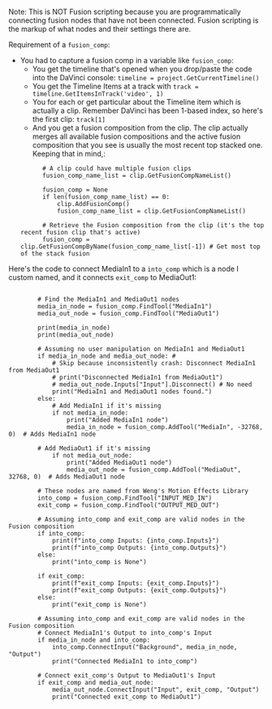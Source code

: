 
Note: This is NOT Fusion scripting because you are programmatically connecting fusion nodes that have not been connected. Fusion scripting is the markup of what nodes and their settings there are.

Requirement of a `fusion_comp`:
- You had to capture a fusion comp in a variable like `fusion_comp`:
	- You get the timeline that's opened when you drop/paste the code into the DaVinci console: `timeline = project.GetCurrentTimeline()`
	- You get the Timeline Items at a track with `track = timeline.GetItemsInTrack('video', 1)`
	- You for each or get particular about the Timeline item which is actually a clip. Remember DaVinci has been 1-based index, so here's the first clip:
	  `track[1]`
	- And you get a fusion composition from the clip. The clip actually merges all available fusion compositions and the active fusion composition that you see is usually the most recent top stacked one. Keeping that in mind,:
  ```
        # A clip could have multiple fusion clips
        fusion_comp_name_list = clip.GetFusionCompNameList()

        fusion_comp = None
        if len(fusion_comp_name_list) == 0:
            clip.AddFusionComp()  
            fusion_comp_name_list = clip.GetFusionCompNameList()
        
        # Retrieve the Fusion composition from the clip (it's the top recent fusion clip that's active)
        fusion_comp = clip.GetFusionCompByName(fusion_comp_name_list[-1]) # Get most top of the stack fusion
	```

Here's the code to connect MediaIn1 to a `into_comp` which is a node I custom named, and it connects `exit_comp` to MediaOut1:

```

        # Find the MediaIn1 and MediaOut1 nodes
        media_in_node = fusion_comp.FindTool("MediaIn1")
        media_out_node = fusion_comp.FindTool("MediaOut1")

        print(media_in_node)
        print(media_out_node)

        # Assuming no user manipulation on MediaIn1 and MediaOut1
        if media_in_node and media_out_node: #
            # Skip because inconsistently crash: Disconnect MediaIn1 from MediaOut1
            # print("Disconnected MediaIn1 from MediaOut1")
            # media_out_node.Inputs["Input"].Disconnect() # No need
            print("MediaIn1 and MediaOut1 nodes found.")
        else:
            # Add MediaIn1 if it's missing
            if not media_in_node:
                print("Added MediaIn1 node")
                media_in_node = fusion_comp.AddTool("MediaIn", -32768, 0)  # Adds MediaIn1 node

        # Add MediaOut1 if it's missing
            if not media_out_node:
                print("Added MediaOut1 node")
                media_out_node = fusion_comp.AddTool("MediaOut", 32768, 0)  # Adds MediaOut1 node

        # These nodes are named from Weng's Motion Effects Library
        into_comp = fusion_comp.FindTool("INPUT_MED_IN")
        exit_comp = fusion_comp.FindTool("OUTPUT_MED_OUT")

        # Assuming into_comp and exit_comp are valid nodes in the Fusion composition
        if into_comp:
            print(f"into_comp Inputs: {into_comp.Inputs}")
            print(f"into_comp Outputs: {into_comp.Outputs}")
        else:
            print("into_comp is None")

        if exit_comp:
            print(f"exit_comp Inputs: {exit_comp.Inputs}")
            print(f"exit_comp Outputs: {exit_comp.Outputs}")
        else:
            print("exit_comp is None")

        # Assuming into_comp and exit_comp are valid nodes in the Fusion composition
        # Connect MediaIn1's Output to into_comp's Input
        if media_in_node and into_comp:
            into_comp.ConnectInput("Background", media_in_node, "Output")
            print("Connected MediaIn1 to into_comp")

        # Connect exit_comp's Output to MediaOut1's Input
        if exit_comp and media_out_node:
            media_out_node.ConnectInput("Input", exit_comp, "Output")
            print("Connected exit_comp to MediaOut1")
```
